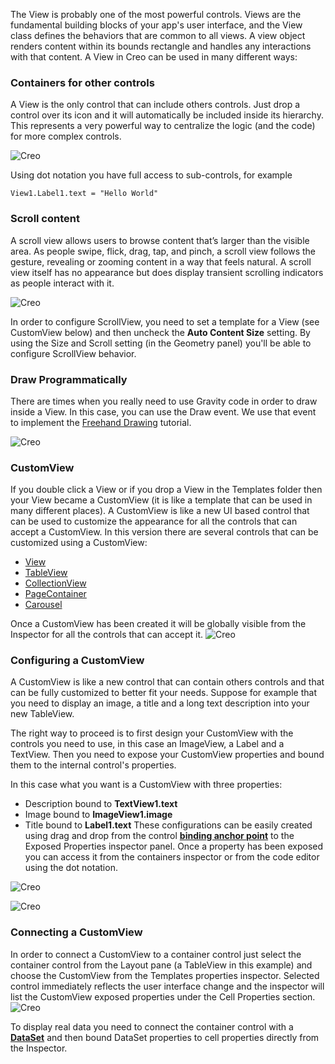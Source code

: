 The View is probably one of the most powerful controls. Views are the fundamental building blocks of your app's user interface, and the View class defines the behaviors that are common to all views. A view object renders content within its bounds rectangle and handles any interactions with that content. A View in Creo can be used in many different ways:

### Containers for other controls
A View is the only control that can include others controls. Just drop a control over its icon and it will automatically be included inside its hierarchy. This represents a very powerful way to centralize the logic (and the code) for more complex controls.

![Creo](images/view1.png)

Using dot notation you have full access to sub-controls, for example
```
View1.Label1.text = "Hello World"
```

### Scroll content
A scroll view allows users to browse content that’s larger than the visible area. As people swipe, flick, drag, tap, and pinch, a scroll view follows the gesture, revealing or zooming content in a way that feels natural. A scroll view itself has no appearance but does display transient scrolling indicators as people interact with it.

![Creo](images/view2.png)

In order to configure ScrollView, you need to set a template for a View (see CustomView below) and then uncheck the **Auto Content Size** setting. By using the Size and Scroll setting (in the Geometry panel) you'll be able to configure ScrollView behavior.

### Draw Programmatically
There are times when you really need to use Gravity code in order to draw inside a View. In this case, you can use the Draw event. We use that event to implement the [Freehand Drawing](https://docs.creolabs.com/tutorials/freehand-drawing.html) tutorial.

![Creo](images/view3.png)

### CustomView
If you double click a View or if you drop a View in the Templates folder then your View became a CustomView (it is like a template that can be used in many different places). A CustomView is like a new UI based control that can be used to customize the appearance for all the controls that can accept a CustomView. In this version there are several controls that can be customized using a CustomView:
* [View](../classes/View.html)
* [TableView](../classes/TableView.html)
* [CollectionView](../classes/CollectionView.html)
* [PageContainer](../classes/PageContainer.html)
* [Carousel](../classes/Carousel.html)


Once a CustomView has been created it will be globally visible from the Inspector for all the controls that can accept it.
![Creo](images/controls_customization_2.png)

### Configuring a CustomView
A CustomView is like a new control that can contain others controls and that can be fully customized to better fit your needs. Suppose for example that you need to display an image, a title and a long text description into your new TableView.


The right way to proceed is to first design your CustomView with the controls you need to use, in this case an ImageView, a Label and a TextView.
Then you need to expose your CustomView properties and bound them to the internal control's properties.

In this case what you want is a CustomView with three properties:
* Description bound to **TextView1.text**
* Image bound to **ImageView1.image**
* Title bound to **Label1.text**
These configurations can be easily created using drag and drop from the control **[binding anchor point](bindings.html)** to the Exposed Properties inspector panel.
Once a property has been exposed you can access it from the containers inspector or from the code editor using the dot notation.


![Creo](images/controls_customization_3.png)

![Creo](images/controls_customization_4.png)

### Connecting a CustomView
In order to connect a CustomView to a container control just select the container control from the Layout pane (a TableView in this example) and choose the CustomView from the Templates properties inspector. Selected control immediately reflects the user interface change and the inspector will list the CustomView exposed properties under the Cell Properties section.
![Creo](images/controls_customization_5.png)

To display real data you need to connect the container control with a **[DataSet](dataset.html)** and then bound DataSet properties to cell properties directly from the Inspector.
